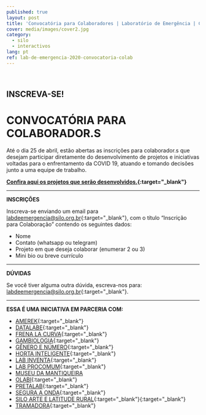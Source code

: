 ```yaml
---
published: true
layout: post
title: 'Convocatória para Colaboradores | Laboratório de Emergência | COVID-19'
cover: media/images/cover2.jpg
category:
  - silo
  - interactivos
lang: pt
ref: lab-de-emergencia-2020-convocatoria-colab
---
```

<br>

## INSCREVA-SE!
# CONVOCATÓRIA PARA COLABORADOR.S
  
Até o dia 25 de abril, estão abertas as inscrições para colaborador.s que desejam participar diretamente do desenvolvimento
de projetos e iniciativas voltadas para o enfrentamento da COVID 19, atuando e tomando decisões junto a uma equipe de trabalho.

**[Confira aqui os projetos que serão desenvolvidos.](https://labdeemergencia.silo.org.br/media/docs/Convocatoria_Colaboradores_Lab_de_Emergencia.pdf){:target="_blank"}**
  
---
  
**INSCRIÇÕES**
  
Inscreva-se enviando um email para [labdeemergencia@silo.org.br](mailto:labdeemergencia@silo.org.br){:target="_blank"}, com o título “Inscrição para Colaboração” contendo os seguintes dados:
* Nome
* Contato (whatsapp ou telegram)
* Projeto em que deseja colaborar (enumerar 2 ou 3)
* Mini bio ou breve currículo 
  
---
  
**DÚVIDAS**

Se você tiver alguma outra dúvida, escreva-nos para: [labdeemergencia@silo.org.br](mailto:labdeemergencia@silo.org.br){:target="_blank"}.

---

**ESSA É UMA INICIATIVA EM PARCERIA COM:**

* [AMEREK](https://twitter.com/amerek_ufmg){:target="_blank"}
* [DATALABE](https://datalabe.org/){:target="_blank"}
* [FRENA LA CURVA](https://frenalacurva.net/){:target="_blank"}
* [GAMBIOLOGIA](http://www.gambiologia.net/blog/){:target="_blank"}
* [GÊNERO E NÚMERO](http://www.generonumero.media/){:target="_blank"}
* [HORTA INTELIGENTE](https://hortainteligente.wixsite.com/hortainteligente){:target="_blank"}
* [LAB INVENTA](https://pt-br.facebook.com/labinventa/){:target="_blank"}
* [LAB PROCOMUM](https://lab.procomum.org/){:target="_blank"}
* [MUSEU DA MANTIQUEIRA](https://museudamantiqueira.com.br/)
* [OLABI](https://www.olabi.org.br){:target="_blank"}
* [PRETALAB](https://www.pretalab.com/){:target="_blank"}
* [SEGURA A ONDA](https://seguraaonda.com.br/){:target="_blank"}
* [SILO ARTE E LATITUDE RURAL](https://silo.org.br/){:target="_blank"}{:target="_blank"}
* [TRAMADORA](https://www.tramadora.net/){:target="_blank"}
